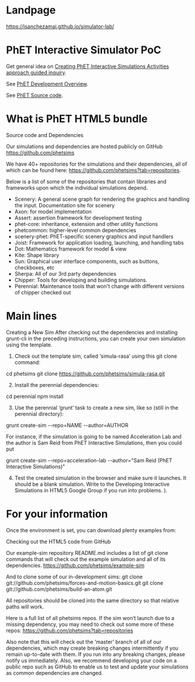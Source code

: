 Landpage
============
https://jsanchezamai.github.io/simulator-lab/


PhET Interactive Simulator PoC
====================

Get general idea on [Creating PhET Interactive Simulations Activities approach guided inquiry](https://phet.colorado.edu/files/guides/PhetGuideActivityDoc_v8-final_en.pdf).

See [PhET Development Overview](https://docs.google.com/document/d/1Ys1EiwnqQGYuzGOcQSr4uXDes35mF1v1XhMZIl10nk8/edit#bookmark=id.ktug2sc8jabe).

See [PhET Source code](https://github.com/phetsims).
	
What is PhET HTML5 bundle
==============
Source code and Dependencies

Our simulations and dependencies are hosted publicly on GitHub
https://github.com/phetsims

We have 40+ repositories for the simulations and their dependencies, all of which can be found here: https://github.com/phetsims?tab=repositories.

Below is a list of some of the repositories that contain libraries and frameworks upon which the individual simulations depend.

- Scenery: A general scene graph for rendering the graphics and handling the input.  Documentation site for scenery
- Axon: for model implementation
- Assert: assertion framework for development testing
- phet-core: inheritance, extension and other utility functions
- phetcommon: higher-level common dependencies
- scenery-phet: PhET-specific scenery graphics and input handlers
- Joist: Framework for application loading, launching, and handling tabs
- Dot: Mathematics framework for model & view
- Kite: Shape library
- Sun: Graphical user interface components, such as buttons, checkboxes, etc
- Sherpa: All of our 3rd party dependencies
- Chipper: Tools for developing and building simulations.
- Perennial: Maintenance tools that won't change with different versions of chipper checked out

Main lines
=============
Creating a New Sim
After checking out the dependencies and installing grunt-cli in the preceding instructions, you can create your own simulation using the template.
1. Check out the template sim, called ‘simula-rasa’ using this git clone command:

cd phetsims
git clone https://github.com/phetsims/simula-rasa.git

2. Install the perennial dependencies:

cd perennial
npm install

3. Use the perennial ‘grunt’ task to create a new sim, like so (still in the perennial directory):

grunt create-sim --repo=NAME --author=AUTHOR

For instance, if the simulation is going to be named Acceleration Lab and the author is Sam Reid from PhET Interactive Simulations, then you could put

grunt create-sim --repo=acceleration-lab --author="Sam Reid (PhET Interactive Simulations)"

4. Test the created simulation in the browser and make sure it launches.  It should be a blank simulation.  Write to the Developing Interactive Simulations in HTML5 Google Group if you run into problems.
).

For your information
==================
Once the environment is set, you can download plenty examples from:

Checking out the HTML5 code from GitHub

Our example-sim repository README.md includes a list of git clone commands that will check out the example simulation and all of its dependencies.
https://github.com/phetsims/example-sim

And to clone some of our in-development sims:
git clone git://github.com/phetsims/forces-and-motion-basics.git
git clone git://github.com/phetsims/build-an-atom.git

All repositories should be cloned into the same directory so that relative paths will work.

Here is a full list of all phetsims repos.  If the sim won’t launch due to a missing dependency, you may need to check out some more of these repos:
https://github.com/phetsims?tab=repositories

Also note that this will check out the ‘master’ branch of all of our dependencies, which may create breaking changes intermittently if you remain up-to-date with them.  If you run into any breaking changes, please notify us immediately.  Also, we recommend developing your code on a public repo such as GitHub to enable us to test and update your simulations as common dependencies are changed.
